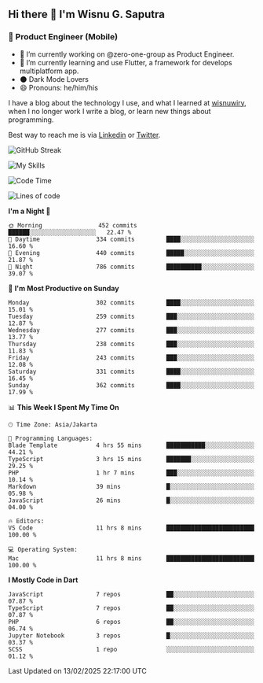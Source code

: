 ## Hi there 👋 I'm Wisnu G. Saputra

### :mobile_phone_off: Product Engineer (Mobile)

- 🔭 I’m currently working on @zero-one-group as Product Engineer.
- 🌱 I’m currently learning and use Flutter, a framework for develops multiplatform app.
- 🌑 Dark Mode Lovers
- 😄 Pronouns: he/him/his

I have a blog about the technology I use, and what I learned at [wisnuwiry](https://wisnuwiry.space/), when I no longer work I write a blog, or learn new things about programming.

Best way to reach me is via [Linkedin](https://www.linkedin.com/in/wisnu-saputra/) or [Twitter](https://twitter.com/wisnuwiry).

![GitHub Streak](https://streak-stats.demolab.com?user=wisnuwiry&theme=dark&hide_border=true)

![My Skills](https://skillicons.dev/icons?i=dart,flutter,kotlin,swift,go,js,css,neovim,git,linux&perline=5)

<!--START_SECTION:waka-->
![Code Time](http://img.shields.io/badge/Code%20Time-1%2C707%20hrs%2036%20mins-blue)

![Lines of code](https://img.shields.io/badge/From%20Hello%20World%20I%27ve%20Written-3.9%20million%20lines%20of%20code-blue)

**I'm a Night 🦉** 

```text
🌞 Morning                452 commits         ██████░░░░░░░░░░░░░░░░░░░   22.47 % 
🌆 Daytime                334 commits         ████░░░░░░░░░░░░░░░░░░░░░   16.60 % 
🌃 Evening                440 commits         █████░░░░░░░░░░░░░░░░░░░░   21.87 % 
🌙 Night                  786 commits         ██████████░░░░░░░░░░░░░░░   39.07 % 
```
📅 **I'm Most Productive on Sunday** 

```text
Monday                   302 commits         ████░░░░░░░░░░░░░░░░░░░░░   15.01 % 
Tuesday                  259 commits         ███░░░░░░░░░░░░░░░░░░░░░░   12.87 % 
Wednesday                277 commits         ███░░░░░░░░░░░░░░░░░░░░░░   13.77 % 
Thursday                 238 commits         ███░░░░░░░░░░░░░░░░░░░░░░   11.83 % 
Friday                   243 commits         ███░░░░░░░░░░░░░░░░░░░░░░   12.08 % 
Saturday                 331 commits         ████░░░░░░░░░░░░░░░░░░░░░   16.45 % 
Sunday                   362 commits         ████░░░░░░░░░░░░░░░░░░░░░   17.99 % 
```


📊 **This Week I Spent My Time On** 

```text
🕑︎ Time Zone: Asia/Jakarta

💬 Programming Languages: 
Blade Template           4 hrs 55 mins       ███████████░░░░░░░░░░░░░░   44.21 % 
TypeScript               3 hrs 15 mins       ███████░░░░░░░░░░░░░░░░░░   29.25 % 
PHP                      1 hr 7 mins         ███░░░░░░░░░░░░░░░░░░░░░░   10.14 % 
Markdown                 39 mins             █░░░░░░░░░░░░░░░░░░░░░░░░   05.98 % 
JavaScript               26 mins             █░░░░░░░░░░░░░░░░░░░░░░░░   04.00 % 

🔥 Editors: 
VS Code                  11 hrs 8 mins       █████████████████████████   100.00 % 

💻 Operating System: 
Mac                      11 hrs 8 mins       █████████████████████████   100.00 % 
```

**I Mostly Code in Dart** 

```text
JavaScript               7 repos             ██░░░░░░░░░░░░░░░░░░░░░░░   07.87 % 
TypeScript               7 repos             ██░░░░░░░░░░░░░░░░░░░░░░░   07.87 % 
PHP                      6 repos             ██░░░░░░░░░░░░░░░░░░░░░░░   06.74 % 
Jupyter Notebook         3 repos             █░░░░░░░░░░░░░░░░░░░░░░░░   03.37 % 
SCSS                     1 repo              ░░░░░░░░░░░░░░░░░░░░░░░░░   01.12 % 
```




 Last Updated on 13/02/2025 22:17:00 UTC
<!--END_SECTION:waka-->
